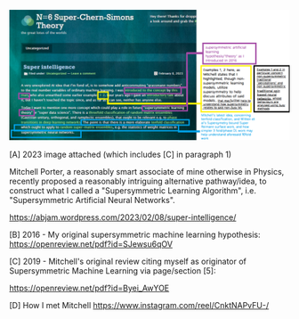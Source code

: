 ![image](https://github.com/g0dEngineer/Supersymmetric-Artificial-Neural-Network-External-Contributions/blob/main/supersymmetric%20learning%20-%2010fold%20theory%20proposal_idea.png)

[A] 2023 image attached (which includes [C] in paragraph 1)

Mitchell Porter, a reasonably smart associate of mine otherwise in Physics, recently proposed a reasonably intriguing alternative pathway/idea, to construct what I called a "Supersymmetric Learning Algorithm", i.e. "Supersymmetric Artificial Neural Networks".

https://abjam.wordpress.com/2023/02/08/super-intelligence/

[B] 2016 - My original supersymmetric machine learning hypothesis:
https://openreview.net/pdf?id=SJewsu6qOV

[C] 2019 - Mitchell's original review citing myself as originator of Supersymmetric Machine Learning via page/section [5]:

https://openreview.net/pdf?id=Byei_AwYOE

[D] How I met Mitchell 
https://www.instagram.com/reel/CnktNAPvFU-/
